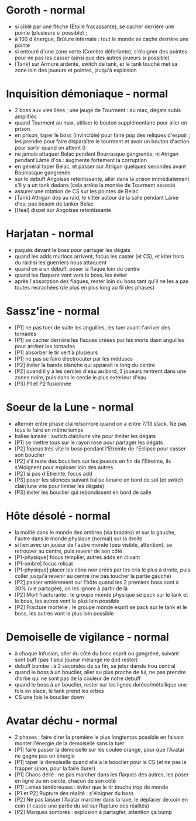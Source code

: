 # Goroth - normal
- si ciblé par une flèche (Étoile fracassante), se cacher derrière une pointe (plusieurs si possible) ;
- à 100 d'énergue, Brûlure infernale : tout le monde se cache derrière une pointe
- si entouré d'une zone verte (Comète déferlante), s'éloigner des pointes pour ne pas les casser (ainsi que des autres joueurs si possible)
- [Tank] sur Armure ardente, switch de tank, et le tank touché met sa zone loin des joueurs et pointes, jsuqu'à explosion

# Inquisition démoniaque - normal
- 2 boss aux vies liées ; une jauge de Tourment : au max, dégats subis amplifiés
- quand Tourment au max, utiliser le bouton supplémentaire pour aller en prison
- en prison, taper le boss (invincible) pour faire pop des reliques d'espoir ; les prendre pour faire disparaître le tourment et avoir un bouton d'action pour sortir quand on atteint 0
- ne jamais attaquer Belac pendant Bourrasque gangrenée, ni Atrigan pendant Lâme d'os : augmente fortement la corruption
- en général taper Belac, et passer sur Atrigan quelques secondes avant Bourrasque gangrenée
- sur le debuff Angoisse retentissante, aller dans la prison immédiatement s'il y a un tank dedans (cela arrête la montée de Tourment associé
- assurer une rotation de CS sur les pointes de Belac
- [Tank] Attrigan dos au raid, le kitter autour de la salle pendant Lâme d'os; pas besoin de tanker Belac
- [Heal] dispel sur Angoisse retentissante 

# Harjatan - normal
- paqués devant le boss pour partager les dégats
- quand les adds murlocs arrivent, focus les caster (et CS), et kiter hors du raid si les guerriers nous attaquent
- quand on a un debuff, poser la flaque loin du centre
- quand les flaquent vont vers le boss, les éviter
- après l'absorption des flaques, rester loin du boss tant qu'il ne les a pas toutes recrachées (de plus en plus long au fil des phases)

# Sassz'ine - normal
- [P1] ne pas tuer de suite les anguilles, les tuer avant l'arriver des tornades
- [P1] se cacher derrière les flaques créées par les morts dasn anguilles pour arrêter les tornades
- [P1] absorber le tir vert à plusieurs
- [P1] ne pas se faire électrocuter par les méduses
- [P2] éviter la bande blanche qui apparait le long du centre
- [P2] quand il y a les cercles d'eau au bord, 3 joueurs rentrent dans une zones noire, puis dans le cercle le plus extérieur d'eau
- [P3] P1 et P2 fusionnée

# Soeur de la Lune - normal
- alterner entre phase claire/sombre quand on a entre 7/13 stack. Ne pas tous le faire en même temps
- balise lunaire : swtich clair/lune vite pour limiter les dégats
- [P1] se mettre tous sur le rayon rose pour partager les dégats
- [P2] fopcus très vite le boss pendant l'Etreinte de l'Eclipse pour casser son bouclier
- [P2] s'il reste des boucliers sur les joueurs en fin de l'Etreinte, ils s'éloignent pour exploser loin des autres
- [P2] si pas d'Etreinte, focus add
- [P3] poser les silences suivant balise lunaire en bord de sol (et swtich clair/lune vite pour limiter les dégats)
- [P3] éviter les bouclier qui rebondissent en bord de salle

# Hôte désolé - normal
- la moitié dans le monde des ombres (via brazéro) et sur la gauche, l'autre dans le monde physique (normal) sur la droite
- si lien avec un joueur de l'autre monde (peu visible, attention), se retrouver au centre, puis revenir de son côté
- [P1-physique] focus templier, autres adds en clivant
- [P1-ombre] focus relicat
- [P1-physique] placer les cône noir créés par les cris le plus à droite, puis coller jusqu'à revenir au centre (ne pas toucher la partie gauche)
- [P2] passer entièrement sur l'hôte quand les 2 premiers boss sont à 30% (vie partagée), on les ignore à partir de là
- [P2] Mort fracturante : le groupe monde physique se pack sur le tank et le boss, les autres vont le plus loin possible
- [P2] Fracture mortelle : le groupe monde esprit se pack sur le tank et le boss, les autres vont le plus loin possible

# Demoiselle de vigilance - normal
- à chaque Infusion, aller du côté du boss esprit ou gangréné, suivant sont buff (pas 1 seul joueur mélangé ne doit rester)
- debuff bombe : à 2 secondes de sa fin, se jeter dansle trou central
- quand le boss à un bouclier, aller au plus proche de lui, ne pas prendre d'orbe qui ne sont pas de la couleur de notre debuff
- quand le boss à un bouclier, rester sur les lignes dorées/métallique une fois en place, le tank prend les orbes
- CS une fois le bouclier down

# Avatar déchu - normal
- 2 phases : faire direr la première le plus longtemps possible en faisant monter l'énergie de la demoiselle sans la tuer
- [P1] faire passer la demoiselle sur les coulée orange, pour que l'Avatar ne gagne pas en énergie
- [P1] taper la demoiselle quand elle a le bouclier pour la CS (et ne pas la frapper sinon, pour la faire durer)
- [P1] Chaos délié : ne pas marcher dans les flaques des autres, les poser en ligne ou en cercle, chacun de son côté
- [P1] Lames ténébreuses : éviter que le tir touche trop de monde
- [P1 et P2] Rupture des réalité : s'éloigner du boss
- [P2] Ne pas laisser l'Avatar marcher dans la lave, le déplacer de coin en coin (il casse une partie du sol sur Rupture des réalités)
- [P2] Marques sombres : explosion à partagfer, attention ça bump
